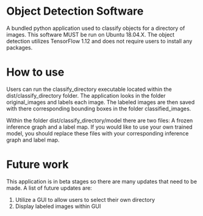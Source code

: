 # Object Detection Software
A bundled python application used to classify objects for a directory of images. This software MUST be run on Ubuntu 18.04.X. 
The object detection utilizes TensorFlow 1.12 and does not require users to install any packages.

# How to use
Users can run the classify_directory executable located within the dist/classify_directory folder. The application looks in
the folder original_images and labels each image. The labeled images are then saved with there corresponding bounding boxes
in the folder classified_images. 

Within the folder dist/classify_directory/model there are two files: A frozen inference graph and a label map. If you would like to use your own trained model, you should replace these files with your corresponding inference graph and label map. 

# Future work
This application is in beta stages so there are many updates that need to be made. A list of future updates are:

1. Utilize a GUI to allow users to select their own directory
2. Display labeled images within GUI
